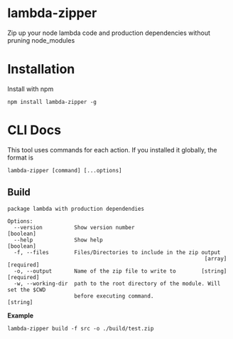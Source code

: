 # lambda-zipper
Zip up your node lambda code and production dependencies without pruning node_modules


# Installation

Install with npm

```
npm install lambda-zipper -g
```

# CLI Docs

This tool uses commands for each action. If you installed it globally, the format is

```
lambda-zipper [command] [...options]
```

## Build

```
package lambda with production dependendies

Options:
  --version          Show version number                               [boolean]
  --help             Show help                                         [boolean]
  -f, --files        Files/Directories to include in the zip output
                                                              [array] [required]
  -o, --output       Name of the zip file to write to        [string] [required]
  -w, --working-dir  path to the root directory of the module. Will set the $CWD
                     before executing command.                          [string]
```
**Example**
```
lambda-zipper build -f src -o ./build/test.zip
```
